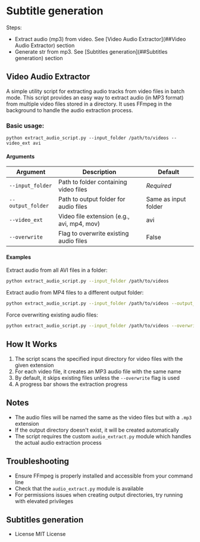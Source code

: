 # Subtitle generation

Steps:

- Extract audio (mp3) from video. See [Video Audio Extractor](##Video Audio Extractor) section
- Generate str from mp3. See [Subtitles generation](##Subtitles generation) section

## Video Audio Extractor
A simple utility script for extracting audio tracks from video files in batch mode.
This script provides an easy way to extract audio (in MP3 format) from multiple video files stored in a directory. It uses FFmpeg in the background to handle the audio extraction process.

### Basic usage:

`python extract_audio_script.py --input_folder /path/to/videos --video_ext avi`

#### Arguments
| Argument | Description | Default |
|----------|-------------|---------|
| `--input_folder` | Path to folder containing video files | *Required* |
| `--output_folder` | Path to output folder for audio files | Same as input folder |
| `--video_ext` | Video file extension (e.g., avi, mp4, mov) | avi |
| `--overwrite` | Flag to overwrite existing audio files | False |

#### Examples
Extract audio from all AVI files in a folder:
```bash
python extract_audio_script.py --input_folder /path/to/videos
```

Extract audio from MP4 files to a different output folder:
```bash
python extract_audio_script.py --input_folder /path/to/videos --output_folder /path/to/audio --video_ext mp4
```

Force overwriting existing audio files:
```bash
python extract_audio_script.py --input_folder /path/to/videos --overwrite
```
## How It Works

1. The script scans the specified input directory for video files with the given extension
2. For each video file, it creates an MP3 audio file with the same name
3. By default, it skips existing files unless the `--overwrite` flag is used
4. A progress bar shows the extraction progress

## Notes

- The audio files will be named the same as the video files but with a `.mp3` extension
- If the output directory doesn't exist, it will be created automatically
- The script requires the custom `audio_extract.py` module which handles the actual audio extraction process

## Troubleshooting

- Ensure FFmpeg is properly installed and accessible from your command line
- Check that the `audio_extract.py` module is available
- For permissions issues when creating output directories, try running with elevated privileges

## Subtitles generation 

- License
MIT License
